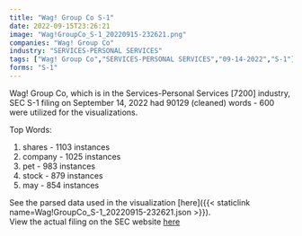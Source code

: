 ```yaml
---
title: "Wag! Group Co S-1"
date: 2022-09-15T23:26:21
image: "Wag!GroupCo_S-1_20220915-232621.png"
companies: "Wag! Group Co"
industry: "SERVICES-PERSONAL SERVICES"
tags: ["Wag! Group Co","SERVICES-PERSONAL SERVICES","09-14-2022","S-1"]
forms: "S-1"
---
```

Wag! Group Co, which is in the Services-Personal Services [7200] industry, SEC S-1 filing on September 14, 2022 had 90129 (cleaned) words - 600 were utilized for the visualizations.

Top Words:
1. shares - 1103 instances
2. company - 1025 instances
3. pet - 983 instances
4. stock - 879 instances
5. may - 854 instances


See the parsed data used in the visualization [here]({{< staticlink name=Wag!GroupCo_S-1_20220915-232621.json >}}).  
View the actual filing on the SEC website [here](https://www.sec.gov/Archives/edgar/data/1842356/0001104659-22-099765.txt)